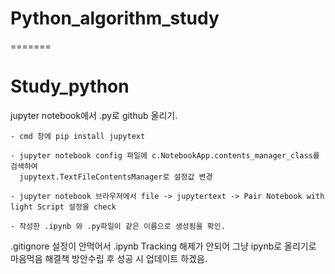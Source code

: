 # Python_algorithm_study
=======
# Study_python



jupyter notebook에서 .py로 github 올리기.

    - cmd 창에 pip install jupytext

    - jupyter notebook config 파일에 c.NotebookApp.contents_manager_class를 검색하여
      jupytext.TextFileContentsManager로 설정값 변경
      
    - jupyter notebook 브라우저에서 file -> jupytertext -> Pair Notebook with light Script 설정을 check

    - 작성한 .ipynb 와 .py파일이 같은 이름으로 생성됨을 확인.



.gitignore 설정이 안먹어서 .ipynb Tracking 해제가 안되어 그냥 ipynb로 올리기로 마음먹음
해결책 방안수립 후 성공 시 업데이트 하겠음. 
